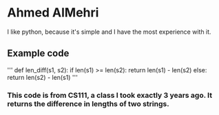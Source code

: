 # Ahmed AlMehri

I like python, because it's simple and I have the most experience with it.

## Example code 


''' 
def len_diff(s1, s2):
	 if len(s1) >= len(s2):
		return len(s1) - len(s2)
	else:
		 return len(s2) - len(s1)
'''

### This code is from CS111, a class I took exactly 3 years ago. It returns the difference in lengths of two strings. 
